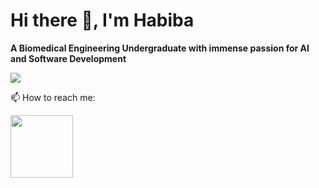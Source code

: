 <p align="center"><h1>Hi there 👋, I'm Habiba</h1></p>
<p><strong>A Biomedical Engineering Undergraduate with immense passion for AI and Software Development</strong></p>

<p><img src="https://user-images.githubusercontent.com/74038190/225813708-98b745f2-7d22-48cf-9150-083f1b00d6c9.gif"></p>



<footer><p>📫 How to reach me:<p></p> <a href='https://www.linkedin.com/in/habiba-mohsen-2b545a272/'><img src="https://user-images.githubusercontent.com/74038190/235294012-0a55e343-37ad-4b0f-924f-c8431d9d2483.gif" width="100" height="100"></a></footer>

